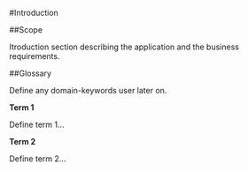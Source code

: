 #Introduction

##Scope

Itroduction section describing the application and the business requirements.

##Glossary

Define any domain-keywords user later on.

**Term 1**

Define term 1...

**Term 2**

Define term 2...
